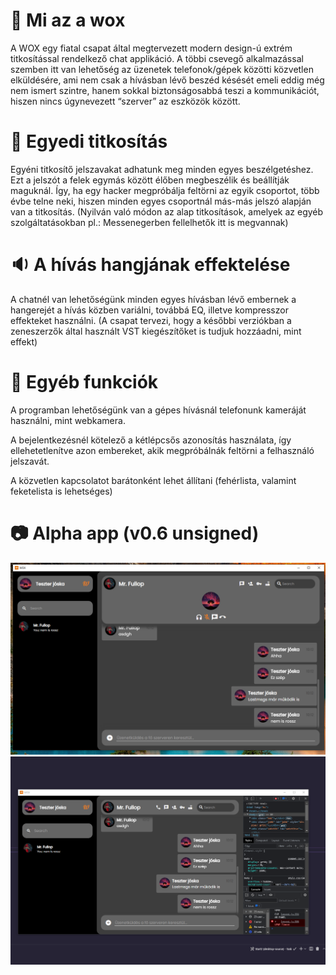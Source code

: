 # 🙋‍ Mi az a wox
A WOX egy fiatal csapat által megtervezett modern design-ú extrém titkosítással rendelkező chat applikáció. A többi csevegő alkalmazással szemben itt van lehetőség az üzenetek telefonok/gépek közötti közvetlen elküldésére, ami nem csak a hívásban lévő beszéd késését emeli eddig még nem ismert szintre, hanem sokkal biztonságosabbá teszi a kommunikációt, hiszen nincs úgynevezett “szerver” az eszközök között. 

# :closed_lock_with_key: Egyedi titkosítás
Egyéni titkosítő jelszavakat adhatunk meg minden egyes beszélgetéshez. Ezt a jelszót a felek egymás között élőben megbeszélik és beállítják maguknál. Így, ha egy hacker megpróbálja feltörni az egyik csoportot, több évbe telne neki, hiszen minden egyes csoportnál más-más jelszó alapján van a titkosítás.  (Nyilván való módon az alap titkosítások, amelyek az egyéb szolgáltatásokban pl.: Messenegerben fellelhetők itt is megvannak) 

# :sound: A hívás hangjának effektelése

A chatnél van lehetőségünk minden egyes hívásban lévő embernek a hangerejét a hívás közben variálni, továbbá EQ, illetve kompresszor effekteket használni. (A csapat tervezi, hogy a későbbi verziókban a zeneszerzők által használt VST kiegészítőket is tudjuk hozzáadni, mint effekt) 

# 🧙 Egyéb funkciók

A programban lehetőségünk van a gépes hívásnál telefonunk kameráját használni, mint webkamera. 

A bejelentkezésnél kötelező a kétlépcsős azonosítás használata, így ellehetetlenítve azon embereket, akik megpróbálnák feltörni a felhasználó jelszavát. 

A közvetlen kapcsolatot barátonként lehet állítani (fehérlista, valamint feketelista is lehetséges) 

# :camera: Alpha app (v0.6 unsigned)

![pic1](https://github.com/wox-comms/.github/raw/main/281620499_1061962484741416_6946282545376304104_n.png)
![pic2](https://github.com/wox-comms/.github/raw/main/281212396_1316089802247879_4351450930539841824_n.png)

